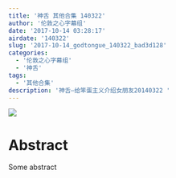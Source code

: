 ```yaml
---
title: '神舌 其他合集 140322'
author: '伦敦之心字幕组'
date: '2017-10-14 03:28:17'
airdate: '140322'
slug: '2017-10-14_godtongue_140322_bad3d128'
categories: 
  - '伦敦之心字幕组'
  - '神舌'
tags: 
  - '其他合集'
description: '神舌—给笨蛋主义介绍女朋友20140322 '
---
```


![](https://i.imgur.com/4rMizza.jpg)
# Abstract
Some abstract
